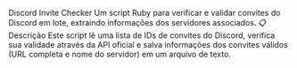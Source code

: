 Discord Invite Checker
Um script Ruby para verificar e validar convites do Discord em lote, extraindo informações dos servidores associados.
📋 Descrição
Este script lê uma lista de IDs de convites do Discord, verifica sua validade através da API oficial e salva informações dos convites válidos (URL completa e nome do servidor) em um arquivo de texto.
